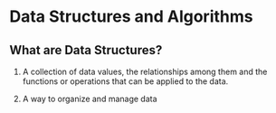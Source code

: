 # Data Structures and Algorithms

## What are Data Structures?
1. A collection of data values, the relationships among them and the functions or operations that can be applied to the data.

2. A way to organize and manage data